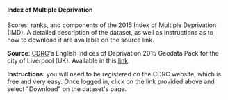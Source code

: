 #### Index of Multiple Deprivation

Scores, ranks, and components of the 2015 Index of Multiple Deprivation
(IMD). A detailed description of the dataset, as well as instructions as to
how to download it are available on the source link.

**Source**: [CDRC](http://cdrc.ac.uk/)'s English Indices of Deprivation 2015 
Geodata Pack for the city of Liverpool (UK). Available in this
[link](https://data.cdrc.ac.uk/dataset/cdrc-english-indices-of-deprivation-2015-geodata-pack-liverpool-e08000012).

**Instructions**: you will need to be registered on the CDRC website, which is
free and very easy. Once logged in, click on the link provided above and
select "Download" on the dataset's page.


